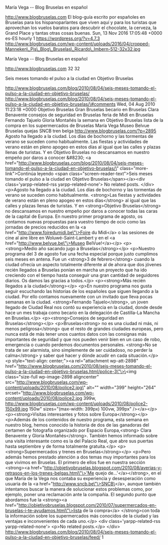 María Vega -- Blog Bruselas en español

http://www.blogbruselas.com El blog-guía escrito por españoles en
Bruselas para los hispanoparlantes que viven aquí y para los turistas
que aprovechan los vuelos baratos para descubrir el chocolate, la
cerveza, la Grand Place y tantas otras cosas buenas. Sun, 13 Nov 2016
17:05:48 +0000 es-ES hourly 1 https://wordpress.org/?v=4.7.3
http://www.blogbruselas.com/wp-content/uploads/2016/04/cropped-Manneken\_Pis\_Blog\_Bruselas\_Ricardo\_Imbern-512-32x32.jpg

María Vega -- Blog Bruselas en español

http://www.blogbruselas.com 32 32

Seis meses tomando el pulso a la ciudad en Objetivo Bruselas

http://www.blogbruselas.com/blog/2010/08/04/seis-meses-tomando-el-pulso-a-la-ciudad-en-objetivo-bruselas/
http://www.blogbruselas.com/blog/2010/08/04/seis-meses-tomando-el-pulso-a-la-ciudad-en-objetivo-bruselas/\#comments
Wed, 04 Aug 2010 11:23:18 +0000 Objetivo Bruselas Gran Bruselas becario
en Bruselas Clara Benavente consejos de seguridad en Bruselas feria de
Midi en Bruselas Fernando Tajuelo Gloria Montañés la semana en Objetivo
Bruselas lista de la compra en los supermercados de Bruselas María Vega
Museo Belvue Bruselas quejas SNCB tren belga
http://www.blogbruselas.com/?p=2895 Agosto ha llegado a la ciudad. Los
días de bochorno y las tormentas de verano se suceden como
habitualmente. Las fiestas y actividades de verano están en pleno apogeo
en estos días al igual que las calles y plazas llenas de turistas. Y en
Objetivo Bruselas no descansamos en nuestro empeño por daros a conocer
&\#8230; \<a
href=\"http://www.blogbruselas.com/blog/2010/08/04/seis-meses-tomando-el-pulso-a-la-ciudad-en-objetivo-bruselas/\"
class=\"more-link\"\>Continúa leyendo \<span
class=\"screen-reader-text\"\>Seis meses tomando el pulso a la ciudad en
Objetivo Bruselas\</span\>\</a\>\<div class=\'yarpp-related-rss
yarpp-related-none\'\> No related posts. \</div\> \<p\>Agosto ha llegado
a la ciudad. Los días de bochorno y las tormentas de verano se suceden
como habitualmente. \<strong\>Las fiestas y actividades de verano están
en pleno apogeo en estos días\</strong\> al igual que las calles y
plazas llenas de turistas. Y en \<strong\>Objetivo Bruselas\</strong\>
no descansamos en nuestro empeño por daros a conocer todas las caras de
la capital de Europa. En nuestro primer programa de agosto, os contamos
nuevas propuestas para vuestro tiempo de ocio como las jornadas de
precios reducidos en la \<a href=\"http://www.foiredumidi.be\"\>Foire du
Midi\</a\> o las sesiones de cine al aire libre en Woluwé-Saint-Lambert
y en el \<a href=\"http://www.belvue.be\"\>Museo BelVue!\</a\>\</p\>
\<p\>\<strong\>Medio año sacando jugo a Bruselas\</strong\>\</p\>
\<p\>Nuestro programa del 3 de agosto fue una fecha especial porque
justo cumplimos seis meses en antena. Fue un \<strong\>3 de
febrero\</strong\> cuando la ciudad ofrecía un aspecto totalmente
diferente al de ahora que dos jóvenes recién llegados a Bruselas ponían
en marcha un proyecto que ha ido creciendo con el tiempo hasta conseguir
una gran cantidad de seguidores diarios. Os damos las gracias a
todos.\</p\> \<p\>\<strong\>Más recién llegados a la
ciudad\</strong\>\</p\> \<p\>En nuestro programa nos gusta seguir
escuchando las historias de los españoles que siguen llegando a la
ciudad. Por ello contamos nuevamente con un invitado que lleva pocas
semanas en la ciudad. \<strong\>Fernando Tajuelo\</strong\>, un joven
llegado de Ciudad Real nos contó su experiencia en la ciudad, donde
desde hace un mes trabaja como becario en la delegación de Castilla-La
Mancha en Bruselas.\</p\> \<p\>\<strong\>Consejos de seguridad en
Bruselas\</strong\>\</p\> \<p\>Bruselas\<strong\> no es una ciudad ni
más, ni menos peligrosa\</strong\> que el resto de grandes ciudades
europeas, pero nunca está de más tener unos cuantos datos con las
consignas más importantes de seguridad y que nos pueden venir bien en un
caso de robo, emergencia o cuando perdemos documentos personales.
\<strong\>No se trata de ser alarmista, sino simplemente de ser
cuidadoso, no perder la calma\</strong\> y saber qué hacer y dónde
acudir en cada situación.\</p\> \<p style=\"text-align: center;\"\>\<a
rel=\"attachment wp-att-2898\"
href=\"http://www.blogbruselas.com/2010/08/seis-meses-tomando-el-pulso-a-la-ciudad-en-objetivo-bruselas.html/police-3\"\>\<img
class=\"size-full wp-image-2898 aligncenter\"
src=\"http://www.blogbruselas.com/wp-content/uploads/2010/08/police2.jpg\"
alt=\"\" width=\"399\" height=\"264\"
srcset=\"http://www.blogbruselas.com/wp-content/uploads/2010/08/police2.jpg
399w,
http://www.blogbruselas.com/wp-content/uploads/2010/08/police2-150x99.jpg
150w\" sizes=\"(max-width: 399px) 100vw, 399px\" /\>\</a\>\</p\>
\<p\>\<strong\>Visitas interesantes y fotos sobre
Europa\</strong\>\</p\> \<p\>Además de los contenidos de nuestro
programa, esta semana en nuestro blog, hemos conocido la historia de dos
de las ganadoras del certamen de fotografía organizado por Espacio
Europa,\<strong\> Clara Benavente y Gloria Montañés\</strong\>. También
hemos informado sobre una visita interesante como es la del Palacio
Real, que abre sus puertas hasta septiembre y de forma totalmente
gratuita.\</p\> \<p\>\<strong\>Supermercados y trenes en
Bruselas\</strong\>\</p\> \<p\>Pero además hemos prestado atención a dos
temas muy importantes para los que vivimos en Bruselas. El primero de
ellos fue en nuestra sección \<strong\>\<a
href=\"http://objetivobruselas.blogspot.com/2010/08/averias-y-retrasos-en-los-trenes-belgas.html\"\>'Me
quejo de...'\</a\>\</strong\>, en el que María de la Vega nos contaba su
experiencia y desesperación como usuaria de la \<a
href=\"http://www.sncb.be\"\>SNCB\</a\>, aunque también intentamos
buscar la manera de solucionar estos problemas como, por ejemplo, poner
una reclamación ante la compañía. El segundo punto que abordamos fue la
\<strong\>\<a
href=\"http://objetivobruselas.blogspot.com/2010/07/supermercados-en-bruselas-i-te-ayudamos.html\"\>lista
de la compra\</a\> \</strong\>con toda la información sobre los
supermercados más conocidos de la ciudad y las ventajas e inconvenientes
de cada uno.\</p\> \<div class=\'yarpp-related-rss
yarpp-related-none\'\> \<p\>No related posts.\</p\> \</div\>
http://www.blogbruselas.com/blog/2010/08/04/seis-meses-tomando-el-pulso-a-la-ciudad-en-objetivo-bruselas/feed/
1
